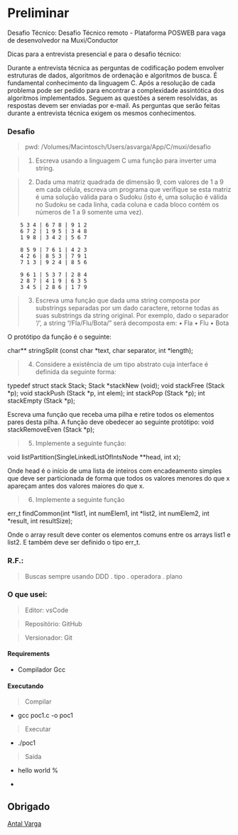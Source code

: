 
# Preliminar
Desafio Técnico:
Desafio Técnico remoto - Plataforma POSWEB
para vaga de desenvolvedor na Muxi/Conductor

Dicas para a entrevista presencial e para o desafio técnico:

Durante a entrevista técnica as perguntas de codificação podem envolver estruturas de dados, algoritmos de ordenação e algoritmos de busca. 
É fundamental conhecimento da linguagem C. Após a resolução de cada problema pode ser pedido para encontrar a complexidade assintótica dos algoritmos implementados.
Seguem as questões a serem resolvidas, as respostas devem ser enviadas por e-mail. As perguntas que serão feitas durante a entrevista técnica exigem os mesmos conhecimentos. 

	



### Desafio 

> pwd: /Volumes/Macintosch/Users/asvarga/App/C/muxi/desafio


> 1. Escreva usando a linguagem C uma função para inverter uma string.



> 2. Dada uma matriz quadrada de dimensão 9, com valores de 1 a 9 em cada célula, escreva um programa que verifique se esta matriz é uma solução válida para o Sudoku (isto é, uma solução é válida no Sudoku se cada linha, cada coluna e cada bloco contém os números de 1 a 9 somente uma vez).

        5 3 4 | 6 7 8 | 9 1 2
        6 7 2 | 1 9 5 | 3 4 8
        1 9 8 | 3 4 2 | 5 6 7

        8 5 9 | 7 6 1 | 4 2 3
        4 2 6 | 8 5 3 | 7 9 1
        7 1 3 | 9 2 4 | 8 5 6

        9 6 1 | 5 3 7 | 2 8 4
        2 8 7 | 4 1 9 | 6 3 5
        3 4 5 | 2 8 6 | 1 7 9



> 3. Escreva uma função que dada uma string composta por substrings separadas por um dado caractere, retorne todas as suas substrings da string original. Por exemplo, dado o separador ‘/’, a string “/Fla/Flu/Bota/” será decomposta em:
        • Fla
        • Flu
        • Bota

O protótipo da função é o seguinte: 

char** stringSplit (const char *text, char separator, int *length);



> 4. Considere a existência de um tipo abstrato cuja interface é definida da seguinte forma:

typedef struct stack Stack;
Stack *stackNew (void);
void stackFree (Stack *p);
void stackPush (Stack *p, int elem);
int stackPop (Stack *p);
int stackEmpty (Stack *p);

Escreva uma função que receba uma pilha e retire todos os elementos pares desta pilha. A
função deve obedecer ao seguinte protótipo:
void stackRemoveEven (Stack *p);



> 5. Implemente a seguinte função:

void listPartition(SingleLinkedListOfIntsNode **head, int x);

Onde head é o início de uma lista de inteiros com encadeamento simples que deve ser particionada de forma que todos os valores menores do que x apareçam antes dos valores maiores do que x.



> 6. Implemente a seguinte função

err_t findCommon(int *list1, int numElem1, int *list2, int numElem2,
                 int *result, int resultSize);

Onde o array result deve conter os elementos comuns entre os arrays list1 e list2. E também deve ser definido o tipo err_t.





### R.F.:

> Buscas sempre usando DDD
	. tipo
	. operadora
	. plano




### O que usei:

> Editor: vsCode

> Repositório: GitHub

> Versionador: Git







#### Requirements

- Compilador Gcc





#### Executando 

> Compilar
- gcc poc1.c -o poc1  

> Executar
- ./poc1

> Saída
- hello world %

- 



## Obrigado
 
[Antal Varga](asvarga@gmail.com) 

